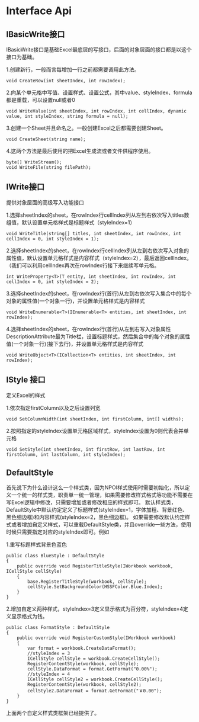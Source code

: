 # Interface Api

## IBasicWrite接口

IBasicWrite接口是基础Excel最底层的写接口，后面的对象层面的接口都是以这个接口为基础。

1.创建新行，一般而言每增加一行之前都需要调用此方法。

    void CreateRow(int sheetIndex, int rowIndex);

2.向某个单元格中写值、设置样式、设置公式，其中value、styleIndex、formula都是重载，可以设置null或者0

    void WriteValue(int sheetIndex, int rowIndex, int cellIndex, dynamic value, int styleIndex, string formula = null);

3.创建一个Sheet并且命名之。一般创建Excel之后都需要创建Sheet。

    void CreateSheet(string name);

4.这两个方法是最后使用的把Excel生成流或者文件供程序使用。

    byte[] WriteStream();
    void WriteFile(string filePath);

## IWrite接口
提供对象层面的高级写入功能接口

1.选择sheetIndex的sheet，在rowIndex行cellIndex列从左到右依次写入titles数组值，默认设置单元格样式是标题样式（styleIndex=1）

    void WriteTitle(string[] titles, int sheetIndex, int rowIndex, int cellIndex = 0, int styleIndex = 1);

2.选择sheetIndex的sheet，在rowIndex行cellIndex列从左到右依次写入对象的属性值，默认设置单元格样式是内容样式（styleIndex=2），最后返回cellIndex。（我们可以利用cellIndex再次在rowIndex行接下来继续写单元格。

    int WriteProperty<T>(T entity, int sheetIndex, int rowIndex, int cellIndex = 0, int styleIndex = 2);

3.选择sheetIndex的sheet，在rowIndex行(首行)从左到右依次写入集合中的每个对象的属性值(一个对象一行)，并设置单元格样式是内容样式

    void WriteEnumerable<T>(IEnumerable<T> entities, int sheetIndex, int rowIndex);

4.选择sheetIndex的sheet，在rowIndex行(首行)从左到右写入对象属性DescriptionAttribute最为Title栏，设置标题样式，然后集合中的每个对象的属性值(一个对象一行)(接下去行)，并设置单元格样式是内容样式

    void WriteObject<T>(ICollection<T> entities, int sheetIndex, int rowIndex);

## IStyle 接口
定义Excel的样式

1.依次指定firstColumn以及之后设置列宽

    void SetColumnWidth(int sheetIndex, int firstColumn, int[] widths);

2.按照指定的styleIndex设置单元格区域样式，styleIndex设置为0则代表合并单元格

    void SetStyle(int sheetIndex, int firstRow, int lastRow, int firstColumn, int lastColumn, int styleIndex);

## DefaultStyle

首先说下为什么设计这么一个样式类，因为NPOI样式使用时需要初始化，所以定义一个统一的样式类，职责单一统一管理，如果需要修改样式格式等功能不需要在写Excel逻辑中修改，只需要增加或者修改相应的样式即可。
默认样式类，DefaultStyle中默认约定定义了标题样式(styleIndex=1，字体加粗、背景红色、黑色细边框)和内容样式(styleIndex=2，黑色细边框)。
如果需要修改默认约定样式或者增加自定义样式，可以重载DefaultStyle类，并且override一些方法，使用时候只需要指定对应的styleIndex即可。例如

1.重写标题样式背景色蓝色

    public class BlueStyle : DefaultStyle
    {
        public override void RegisterTitleStyle(IWorkbook workbook, ICellStyle cellStyle)
        {
            base.RegisterTitleStyle(workbook, cellStyle);
            cellStyle.SetBackgroundColor(HSSFColor.Blue.Index);
        }
    }

2.增加自定义两种样式，styleIndex=3定义显示格式为百分符，styleIndex=4定义显示格式为钱。

    public class FormatStyle : DefaultStyle
    {
        public override void RegisterCustomStyle(IWorkbook workbook)
        {
            var format = workbook.CreateDataFormat();
            //styleIndex = 3
            ICellStyle cellStyle = workbook.CreateCellStyle();
            RegisterContentStyle(workbook, cellStyle);
            cellStyle.DataFormat = format.GetFormat("0.00%");
            //styleIndex = 4
            ICellStyle cellStyle2 = workbook.CreateCellStyle();
            RegisterContentStyle(workbook, cellStyle2);
            cellStyle2.DataFormat = format.GetFormat("￥0.00");
        }
    }

上面两个自定义样式类框架已经提供了。